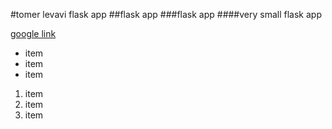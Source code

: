 #tomer levavi flask app
##flask app
###flask app
####very small flask app

[google link](google.com)

- item
- item
- item

1. item
2. item
3. item
